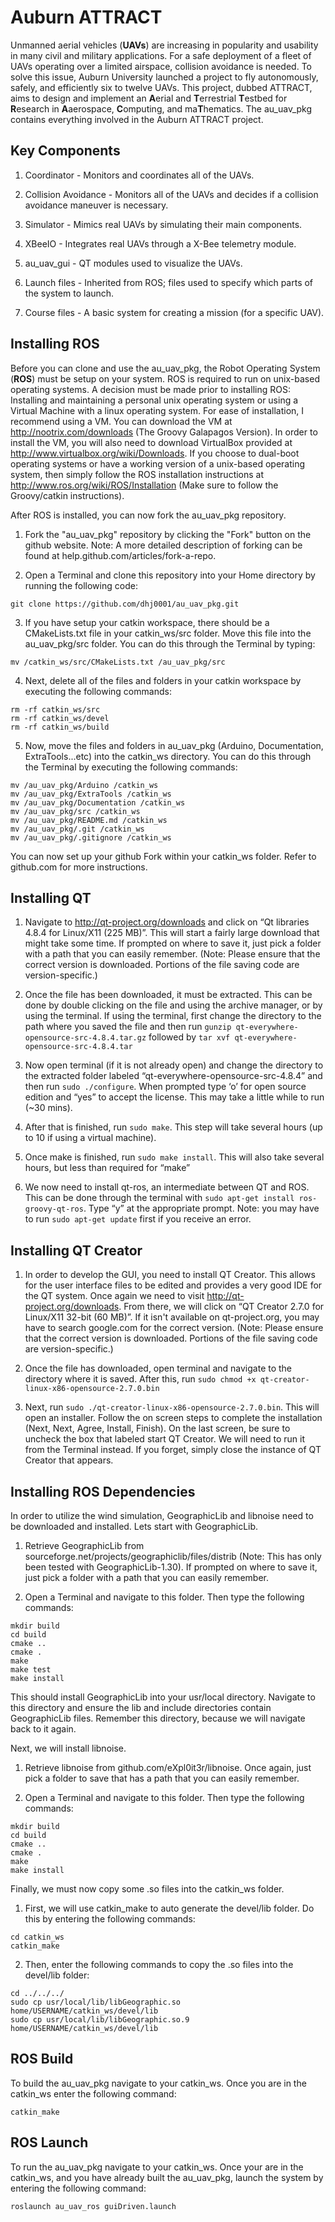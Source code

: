 Auburn ATTRACT
==============

Unmanned aerial vehicles (**UAVs**) are increasing in popularity and usability in many civil and military applications.  For a safe deployment of a fleet of UAVs operating over a limited airspace, collision avoidance is needed.  To solve this issue, Auburn University launched a project to fly autonomously, safely, and efficiently six to twelve UAVs.  This project, dubbed ATTRACT, aims to design and implement an **A**erial and **T**errestrial **T**estbed for **R**esearch in **A**aerospace, **C**omputing, and ma**T**hematics.  The au_uav_pkg contains everything involved in the Auburn ATTRACT project.


Key Components
--------------

1. Coordinator - Monitors and coordinates all of the UAVs.

2. Collision Avoidance - Monitors all of the UAVs and decides if a collision avoidance maneuver is necessary.

3. Simulator - Mimics real UAVs by simulating their main components.

4. XBeeIO - Integrates real UAVs through a X-Bee telemetry module.

5. au_uav_gui - QT modules used to visualize the UAVs.

6. Launch files - Inherited from ROS; files used to specify which parts of the system to launch.

7. Course files - A basic system for creating a mission (for a specific UAV).


Installing ROS
--------------

Before you can clone and use the au_uav_pkg, the Robot Operating System (**ROS**) must be setup on your system.  ROS is required to run on unix-based operating systems.  A decision must be made prior to installing ROS: Installing and maintaining a personal unix operating system or using a Virtual Machine with a linux operating system.  For ease of installation, I recommend using a VM.  You can download the VM at http://nootrix.com/downloads (The Groovy Galapagos Version).  In order to install the VM, you will also need to download VirtualBox provided at http://www.virtualbox.org/wiki/Downloads.  If you choose to dual-boot operating systems or have a working version of a unix-based operating system, then simply follow the ROS installation instructions at http://www.ros.org/wiki/ROS/Installation (Make sure to follow the Groovy/catkin instructions).  

After ROS is installed, you can now fork the au_uav_pkg repository. 
 
1. Fork the "au_uav_pkg" repository by clicking the "Fork" button on the github website.  Note:  A more detailed description of forking can be found at help.github.com/articles/fork-a-repo.

2. Open a Terminal and clone this repository into your Home directory by running the following code: 
```
git clone https://github.com/dhj0001/au_uav_pkg.git
```

3. If you have setup your catkin workspace, there should be a CMakeLists.txt file in your catkin_ws/src folder.  Move this file into the au_uav_pkg/src folder.  You can do this through the Terminal by typing:
```
mv /catkin_ws/src/CMakeLists.txt /au_uav_pkg/src
```

4. Next, delete all of the files and folders in your catkin workspace by executing the following commands:
```
rm -rf catkin_ws/src
rm -rf catkin_ws/devel
rm -rf catkin_ws/build
```

5. Now, move the files and folders in au_uav_pkg (Arduino, Documentation, ExtraTools...etc) into the catkin_ws directory.  You can do this through the Terminal by executing the following commands:
```
mv /au_uav_pkg/Arduino /catkin_ws
mv /au_uav_pkg/ExtraTools /catkin_ws
mv /au_uav_pkg/Documentation /catkin_ws
mv /au_uav_pkg/src /catkin_ws
mv /au_uav_pkg/README.md /catkin_ws
mv /au_uav_pkg/.git /catkin_ws
mv /au_uav_pkg/.gitignore /catkin_ws
```

You can now set up your github Fork within your catkin_ws folder.  Refer to github.com for more instructions.

Installing QT
-------------

1. Navigate to http://qt-project.org/downloads and click on “Qt libraries 4.8.4 for Linux/X11 (225 MB)”. This will start a fairly large download that might take some time. If prompted on where to save it, just pick a folder with a path that you can easily remember. (Note: Please ensure that the correct version is downloaded. Portions of the file saving code are version-specific.)
    
2. Once the file has been downloaded, it must be extracted. This can be done by double clicking on the file and using the archive manager, or by using the terminal. If using the terminal, first change the directory to the path where you saved the file and then run `gunzip qt-everywhere-opensource-src-4.8.4.tar.gz` followed by `tar xvf qt-everywhere-opensource-src-4.8.4.tar`
    
3. Now open terminal (if it is not already open) and change the directory to the extracted folder labeled “qt-everywhere-opensource-src-4.8.4” and then run `sudo ./configure`. When prompted type ‘o’ for open source edition and “yes” to accept the license. This may take a little while to run (~30 mins).
    
4. After that is finished, run `sudo make`. This step will take several hours (up to 10 if using a virtual machine).
    
5. Once make is finished, run `sudo make install`. This will also take several hours, but less than required for “make”

6. We now need to install qt-ros, an intermediate between QT and ROS. This can be done through the terminal with `sudo apt-get install ros-groovy-qt-ros`. Type “y” at the appropriate prompt. Note: you may have to run `sudo apt-get update` first if you receive an error.

Installing QT Creator
---------------------
    
1. In order to develop the GUI, you need to install QT Creator. This allows for the user interface files to be edited and provides a very good IDE for the QT system. Once again we need to visit http://qt-project.org/downloads.  From there, we will click on “QT Creator 2.7.0 for Linux/X11 32-bit (60 MB)”.  If it isn't available on qt-project.org, you may have to search google.com for the correct version. (Note: Please ensure that the correct version is downloaded. Portions of the file saving code are version-specific.)
    
2. Once the file has downloaded, open terminal and navigate to the directory where it is saved. After this, run `sudo chmod +x qt-creator-linux-x86-opensource-2.7.0.bin`
    
3. Next, run `sudo ./qt-creator-linux-x86-opensource-2.7.0.bin`. This will open an installer. Follow the on screen steps to complete the installation (Next, Next, Agree, Install, Finish). On the last screen, be sure to uncheck the box that labeled start QT Creator. We will need to run it from the Terminal instead. If you forget, simply close the instance of QT Creator that appears.

Installing ROS Dependencies
---------------------------

In order to utilize the wind simulation, GeographicLib and libnoise need to be downloaded and installed.  Lets start with GeographicLib.  

1. Retrieve GeographicLib from sourceforge.net/projects/geographiclib/files/distrib (Note: This has only been tested with GeographicLib-1.30).  If prompted on where to save it, just pick a folder with a path that you can easily remember.

2. Open a Terminal and navigate to this folder.  Then type the following commands:
```
mkdir build
cd build
cmake ..
cmake .
make
make test
make install
```
This should install GeographicLib into your usr/local directory.  Navigate to this directory and ensure the lib and include directories contain GeographicLib files.  Remember this directory, because we will navigate back to it again.


Next, we will install libnoise.

1. Retrieve libnoise from github.com/eXpl0it3r/libnoise.  Once again, just pick a folder to save that has a path that you can easily remember.

2. Open a Terminal and navigate to this folder.  Then type the following commands:
```
mkdir build
cd build
cmake ..
cmake .
make
make install
```

Finally, we must now copy some .so files into the catkin_ws folder.

1. First, we will use catkin_make to auto generate the devel/lib folder. Do this by entering the following commands:
```
cd catkin_ws
catkin_make
```

2. Then, enter the following commands to copy the .so files into the devel/lib folder:
```
cd ../../../
sudo cp usr/local/lib/libGeographic.so home/USERNAME/catkin_ws/devel/lib
sudo cp usr/local/lib/libGeographic.so.9 home/USERNAME/catkin_ws/devel/lib
```

ROS Build
---------

To build the au_uav_pkg navigate to your catkin_ws.  Once you are in the catkin_ws enter the following command:
```
catkin_make
```

ROS Launch
----------

To run the au_uav_pkg navigate to your catkin_ws.  Once your are in the catkin_ws, and you have already built the au_uav_pkg, launch the system by entering the following command:
```
roslaunch au_uav_ros guiDriven.launch
```
